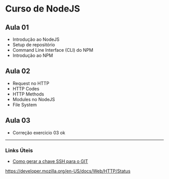 # Curso de NodeJS


## Aula 01
- Introdução ao NodeJS
- Setup de repositório
- Command Line Interface (CLI) do NPM
- Introdução ao NPM

## Aula 02
- Request no HTTP
- HTTP Codes
- HTTP Methods
- Modules no NodeJS
- File System

## Aula 03
- Correção exercicio 03 ok

---
### Links Úteis

* [Como gerar a chave SSH para o GIT](https://docs.github.com/pt/authentication/connecting-to-github-with-ssh/generating-a-new-ssh-key-and-adding-it-to-the-ssh-agent)

https://developer.mozilla.org/en-US/docs/Web/HTTP/Status
